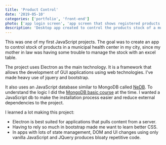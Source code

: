 ```yaml
---
title: 'Product Control'
date: '2019-05-10'
categories: ['portfolio', 'front-end']
photo: ['app login screen', 'app screen that shows registered products', 'app page where you can make reports', 'user info page']
description: 'Desktop app created to control the products stock of a municipal health center, specialized in orthodontics'
---
```


This was one of my first JavaScript projects. The goal was to create an app to control
stock of products in a municipal health center in my city, since my mother in law was 
having some trouble to manage the stock with an excel table.

The project uses Electron as the main technology. It is a framework that allows the development
of GUI applications using web technologies. I've made heavy use of jquery and bootstrap.

It also uses an JavaScript database similar to MongoDB called [NeDB](https://github.com/louischatriot/nedb). To understand the logic I did the [MongoDB basic course](https://university.mongodb.com/courses/M001/about?jmp=M102ap) at the time. I wanted a JavaScript db to make the installation process easier and reduce external dependencies to the project.

I learned a lot making this project:
- Electron is best suited for applications that pulls content from a server.
- Having to rely so much in bootstrap made me want to learn better CSS.
- In apps with lots of state management, DOM and UI changes using only vanilla JavaScript and JQuery produces bloaty repetitive code.

